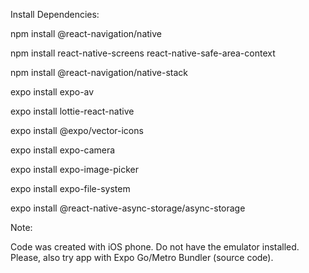 Install Dependencies:

npm install @react-navigation/native

npm install react-native-screens react-native-safe-area-context

npm install @react-navigation/native-stack

expo install expo-av

expo install lottie-react-native

expo install @expo/vector-icons

expo install expo-camera

expo install expo-image-picker

expo install expo-file-system

expo install @react-native-async-storage/async-storage


Note: 

Code was created with iOS phone. Do not have the emulator installed. Please, also try app with Expo Go/Metro Bundler (source code).
